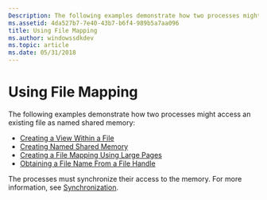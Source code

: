 ```yaml
---
Description: The following examples demonstrate how two processes might access an existing file as named shared memory.
ms.assetid: 4da527b7-7e40-43b7-b6f4-989b5a7aa096
title: Using File Mapping
ms.author: windowssdkdev
ms.topic: article
ms.date: 05/31/2018
---
```


# Using File Mapping

The following examples demonstrate how two processes might access an existing file as named shared memory:

-   [Creating a View Within a File](creating-a-view-within-a-file.md)
-   [Creating Named Shared Memory](creating-named-shared-memory.md)
-   [Creating a File Mapping Using Large Pages](creating-a-file-mapping-using-large-pages.md)
-   [Obtaining a File Name From a File Handle](obtaining-a-file-name-from-a-file-handle.md)

The processes must synchronize their access to the memory. For more information, see [Synchronization](https://msdn.microsoft.com/en-us/library/ms686353(v=VS.85).aspx).

 

 




